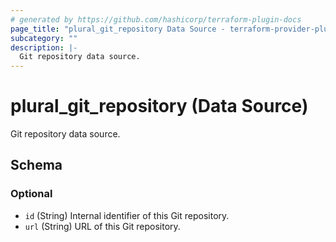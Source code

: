 ```yaml
---
# generated by https://github.com/hashicorp/terraform-plugin-docs
page_title: "plural_git_repository Data Source - terraform-provider-plural"
subcategory: ""
description: |-
  Git repository data source.
---
```


# plural_git_repository (Data Source)

Git repository data source.



<!-- schema generated by tfplugindocs -->
## Schema

### Optional

- `id` (String) Internal identifier of this Git repository.
- `url` (String) URL of this Git repository.
